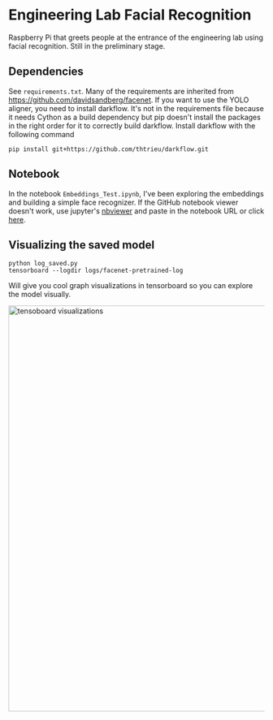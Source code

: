 # Engineering Lab Facial Recognition
Raspberry Pi that greets people at the entrance of the engineering lab using
facial recognition. Still in the preliminary stage.

## Dependencies
See `requirements.txt`. Many of the requirements are inherited from
https://github.com/davidsandberg/facenet. If you want to use the YOLO
aligner, you need to install darkflow. It's not in the requirements
file because it needs Cython as a build dependency but pip doesn't
install the packages in the right order for it to correctly build
darkflow. Install darkflow with the following command

```
pip install git+https://github.com/thtrieu/darkflow.git
```

## Notebook
In the notebook `Embeddings_Test.ipynb`, I've been exploring the embeddings
and building a simple face recognizer. If the GitHub notebook viewer doesn't
work, use jupyter's [nbviewer](https://nbviewer.jupyter.org/) and paste in the
notebook URL or click [here](https://nbviewer.jupyter.org/github/StPauls-Computer-Science/ng-lab-face-recognition/blob/master/Embeddings_Test.ipynb).

## Visualizing the saved model
```
python log_saved.py
tensorboard --logdir logs/facenet-pretrained-log
```
Will give you cool graph visualizations in tensorboard so you can explore
the model visually.

<img src="https://i.imgur.com/N2HBm2d.png" width=800
alt="tensoboard visualizations">
